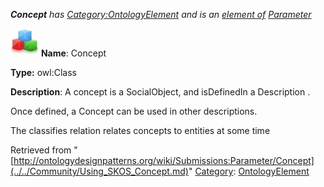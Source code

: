 ___Concept__ has [Category:OntologyElement](../../Category/OntologyElement.md "Category:OntologyElement") and is an [element of](../../Property/ElementOf.md "Property:ElementOf") [Parameter](../../Submissions/Parameter.md "Submissions:Parameter")_


  




[![Class](../../images/thumb/2/27/Class.gif/45px-Class.gif)](../../Image/Class.gif.md "Class")
__Name__: Concept 


__Type:__ owl:Class 


__Description__: A concept is a SocialObject, and isDefinedIn a Description . 


Once defined, a Concept can be used in other descriptions. 


The classifies relation relates concepts to entities at some time 





Retrieved from "[http://ontologydesignpatterns.org/wiki/Submissions:Parameter/Concept](../../Community/Using_SKOS_Concept.md)"
 [Category](http://ontologydesignpatterns.org/wiki/Special:Categories "Special:Categories"): [OntologyElement](../../Category/OntologyElement.md "Category:OntologyElement")